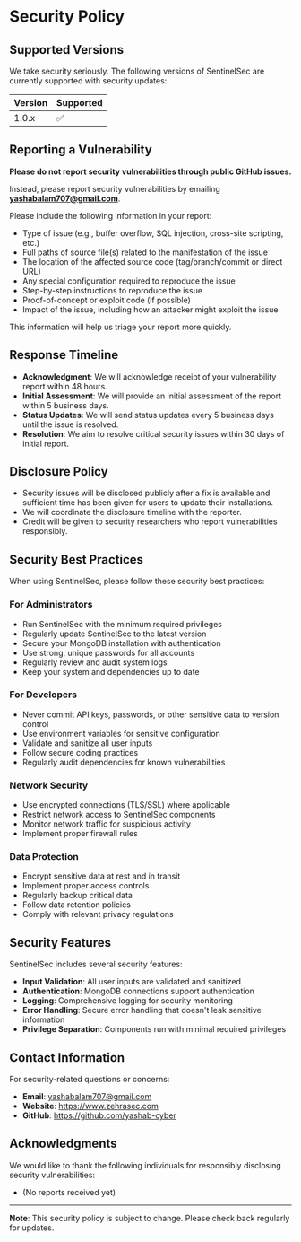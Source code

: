 # Security Policy

## Supported Versions

We take security seriously. The following versions of SentinelSec are currently supported with security updates:

| Version | Supported          |
| ------- | ------------------ |
| 1.0.x   | :white_check_mark: |

## Reporting a Vulnerability

**Please do not report security vulnerabilities through public GitHub issues.**

Instead, please report security vulnerabilities by emailing **yashabalam707@gmail.com**.

Please include the following information in your report:

- Type of issue (e.g., buffer overflow, SQL injection, cross-site scripting, etc.)
- Full paths of source file(s) related to the manifestation of the issue
- The location of the affected source code (tag/branch/commit or direct URL)
- Any special configuration required to reproduce the issue
- Step-by-step instructions to reproduce the issue
- Proof-of-concept or exploit code (if possible)
- Impact of the issue, including how an attacker might exploit the issue

This information will help us triage your report more quickly.

## Response Timeline

- **Acknowledgment**: We will acknowledge receipt of your vulnerability report within 48 hours.
- **Initial Assessment**: We will provide an initial assessment of the report within 5 business days.
- **Status Updates**: We will send status updates every 5 business days until the issue is resolved.
- **Resolution**: We aim to resolve critical security issues within 30 days of initial report.

## Disclosure Policy

- Security issues will be disclosed publicly after a fix is available and sufficient time has been given for users to update their installations.
- We will coordinate the disclosure timeline with the reporter.
- Credit will be given to security researchers who report vulnerabilities responsibly.

## Security Best Practices

When using SentinelSec, please follow these security best practices:

### For Administrators
- Run SentinelSec with the minimum required privileges
- Regularly update SentinelSec to the latest version
- Secure your MongoDB installation with authentication
- Use strong, unique passwords for all accounts
- Regularly review and audit system logs
- Keep your system and dependencies up to date

### For Developers
- Never commit API keys, passwords, or other sensitive data to version control
- Use environment variables for sensitive configuration
- Validate and sanitize all user inputs
- Follow secure coding practices
- Regularly audit dependencies for known vulnerabilities

### Network Security
- Use encrypted connections (TLS/SSL) where applicable
- Restrict network access to SentinelSec components
- Monitor network traffic for suspicious activity
- Implement proper firewall rules

### Data Protection
- Encrypt sensitive data at rest and in transit
- Implement proper access controls
- Regularly backup critical data
- Follow data retention policies
- Comply with relevant privacy regulations

## Security Features

SentinelSec includes several security features:

- **Input Validation**: All user inputs are validated and sanitized
- **Authentication**: MongoDB connections support authentication
- **Logging**: Comprehensive logging for security monitoring
- **Error Handling**: Secure error handling that doesn't leak sensitive information
- **Privilege Separation**: Components run with minimal required privileges

## Contact Information

For security-related questions or concerns:

- **Email**: yashabalam707@gmail.com
- **Website**: https://www.zehrasec.com
- **GitHub**: https://github.com/yashab-cyber

## Acknowledgments

We would like to thank the following individuals for responsibly disclosing security vulnerabilities:

- (No reports received yet)

---

**Note**: This security policy is subject to change. Please check back regularly for updates.
